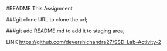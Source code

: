 #README This Assignment

###git clone URL 
    to clone the url;

###git add README.md
    to add it to staging area;



LINK https://github.com/devershichandra27/SSD-Lab-Activity-2
